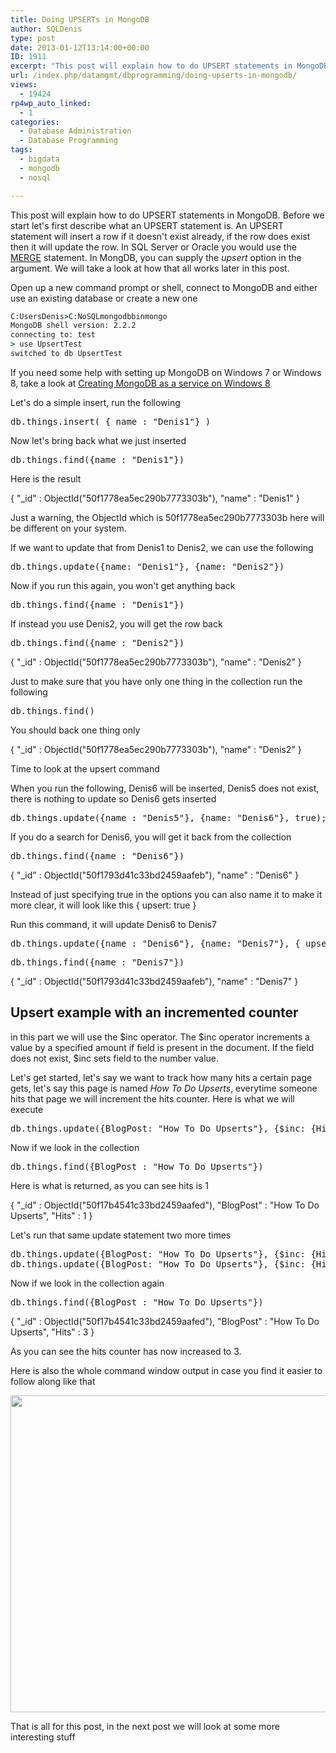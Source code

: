 ```yaml
---
title: Doing UPSERTs in MongoDB
author: SQLDenis
type: post
date: 2013-01-12T13:14:00+00:00
ID: 1911
excerpt: "This post will explain how to do UPSERT statements in MongoDB. Before we start let's first describe what an UPSERT statement is. An UPSERT statement will insert a row if it doesn't exist already, if the row does exist then it will update the row. In SQL&hellip;"
url: /index.php/datamgmt/dbprogramming/doing-upserts-in-mongodb/
views:
  - 19424
rp4wp_auto_linked:
  - 1
categories:
  - Database Administration
  - Database Programming
tags:
  - bigdata
  - mongodb
  - nosql

---
```

This post will explain how to do UPSERT statements in MongoDB. Before we start let's first describe what an UPSERT statement is. An UPSERT statement will insert a row if it doesn't exist already, if the row does exist then it will update the row. In SQL Server or Oracle you would use the [MERGE][1] statement. In MongDB, you can supply the _upsert_ option in the<options> argument. We will take a look at how that all works later in this post.</options>

Open up a new command prompt or shell, connect to MongoDB and either use an existing database or create a new one

```cmd
C:UsersDenis>C:NoSQLmongodbbinmongo
MongoDB shell version: 2.2.2
connecting to: test
> use UpsertTest
switched to db UpsertTest
```

If you need some help with setting up MongoDB on Windows 7 or Windows 8, take a look at [Creating MongoDB as a service on Windows 8][2]

Let's do a simple insert, run the following

<pre>db.things.insert( { name : "Denis1"} )</pre>

Now let's bring back what we just inserted

<pre>db.things.find({name : "Denis1"})</pre>

Here is the result
  
{ "_id" : ObjectId("50f1778ea5ec290b7773303b"), "name" : "Denis1" }

Just a warning, the ObjectId which is 50f1778ea5ec290b7773303b here will be different on your system.

If we want to update that from Denis1 to Denis2, we can use the following

<pre>db.things.update({name: "Denis1"}, {name: "Denis2"})</pre>

Now if you run this again, you won't get anything back

<pre>db.things.find({name : "Denis1"})</pre>

If instead you use Denis2, you will get the row back

<pre>db.things.find({name : "Denis2"})</pre>

{ "_id" : ObjectId("50f1778ea5ec290b7773303b"), "name" : "Denis2" }

Just to make sure that you have only one thing in the collection run the following

<pre>db.things.find()</pre>

You should back one thing only
  
{ "_id" : ObjectId("50f1778ea5ec290b7773303b"), "name" : "Denis2" }

Time to look at the upsert command
  
When you run the following, Denis6 will be inserted, Denis5 does not exist, there is nothing to update so Denis6 gets inserted

<pre>db.things.update({name : "Denis5"}, {name: "Denis6"}, true);</pre>

If you do a search for Denis6, you will get it back from the collection

<pre>db.things.find({name : "Denis6"})</pre>

{ "_id" : ObjectId("50f1793d41c33bd2459aafeb"), "name" : "Denis6" }

Instead of just specifying true in the options you can also name it to make it more clear, it will look like this { upsert: true }

Run this command, it will update Denis6 to Denis7

<pre>db.things.update({name : "Denis6"}, {name: "Denis7"}, { upsert: true });</pre>

<pre>db.things.find({name : "Denis7"})</pre>

{ "_id" : ObjectId("50f1793d41c33bd2459aafeb"), "name" : "Denis7" }

## Upsert example with an incremented counter

in this part we will use the $inc operator. The $inc operator increments a value by a specified amount if field is present in the document. If the field does not exist, $inc sets field to the number value.

Let's get started, let's say we want to track how many hits a certain page gets, let's say this page is named _How To Do Upserts_, everytime someone hits that page we will increment the hits counter. Here is what we will execute

<pre>db.things.update({BlogPost: "How To Do Upserts"}, {$inc: {Hits: 1}}, { upsert: true });</pre>

Now if we look in the collection

<pre>db.things.find({BlogPost : "How To Do Upserts"})</pre>

Here is what is returned, as you can see hits is 1
  
{ "_id" : ObjectId("50f17b4541c33bd2459aafed"), "BlogPost" : "How To Do Upserts", "Hits" : 1 }
  
Let's run that same update statement two more times

<pre>db.things.update({BlogPost: "How To Do Upserts"}, {$inc: {Hits: 1}}, { upsert: true });
db.things.update({BlogPost: "How To Do Upserts"}, {$inc: {Hits: 1}}, { upsert: true });</pre>

Now if we look in the collection again

<pre>db.things.find({BlogPost : "How To Do Upserts"})</pre>

{ "_id" : ObjectId("50f17b4541c33bd2459aafed"), "BlogPost" : "How To Do Upserts", "Hits" : 3 }

As you can see the hits counter has now increased to 3.

Here is also the whole command window output in case you find it easier to follow along like that

<div class="image_block">
  <a href="/wp-content/uploads/blogs/DataMgmt/Denis/mongo/MongoDBCOnsoleOutput.PNG?mtime=1358002899"><img alt="" src="/wp-content/uploads/blogs/DataMgmt/Denis/mongo/MongoDBCOnsoleOutput.PNG?mtime=1358002899" width="682" height="507" /></a>
</div>

That is all for this post, in the next post we will look at some more interesting stuff

 [1]: /index.php/DataMgmt/DBProgramming/MSSQLServer/sql-advent-2011-day-10
 [2]: /index.php/DataMgmt/DBProgramming/creating-mongodb-as-a-service
